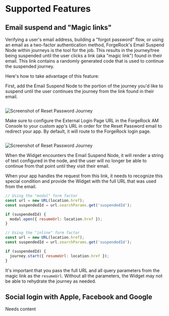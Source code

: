 # Supported Features

## Email suspend and "Magic links"

Verifying a user's email address, building a "forgot password" flow, or using an email as a two-factor authentication method, ForgeRock's Email Suspend Node within journeys is the tool for the job. This results in the journey/tree being suspended until the user clicks a link (aka "magic link") found in their email. This link contains a randomly generated code that is used to continue the suspended journey.

Here's how to take advantage of this feature:

First, add the Email Suspend Node to the portion of the journey you'd like to suspend until the user continues the journey from the link found in their email.

<Image>

![Screenshot of Reset Password Journey](/img/reset-password-journey.png)

</Image>

Make sure to configure the External Login Page URL in the ForgeRock AM Console to your custom app's URL in order for the Reset Password email to redirect your app. By default, it will route to the ForgeRock login page.

<Image>

![Screenshot of Reset Password Journey](/img/external-login-page-url.png)

</Image>

When the Widget encounters the Email Suspend Node, it will render a string of text configured in the node, and the user will no longer be able to continue from that point until they visit their email.

When your app handles the request from this link, it needs to recognize this special condition and provide the Widget with the full URL that was used from the email.

```js
// Using the "modal" form factor
const url = new URL(location.href);
const suspendedId = url.searchParams.get('suspendedId');

if (suspendedId) {
  modal.open({ resumeUrl: location.href });
}

// Using the "inline" form factor
const url = new URL(location.href);
const suspendedId = url.searchParams.get('suspendedId');

if (suspendedId) {
  journey.start({ resumeUrl: location.href });
}
```

It's important that you pass the full URL and all query parameters from the magic link as the `resumeUrl`. Without all the parameters, the Widget may not be able to rehydrate the journey as needed.

## Social login with Apple, Facebook and Google

Needs content
